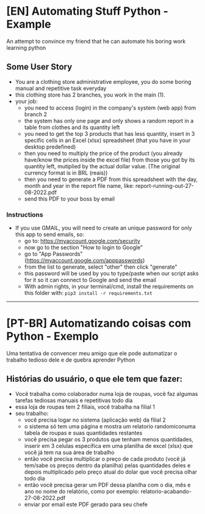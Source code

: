 # [EN] Automating Stuff Python - Example
An attempt to convince my friend that he can automate his boring work learning python

## Some User Story
- You are a clothing store administrative employee, you do some boring manual and repetitive task everyday
- this clothing store has 2 branches, you work in the main (1).
- your job:
  - you need to access (login) in the company's system (web app) from branch 2
  - the system has only one page and only shows a random report in a table from clothes and its quantity left 
  - you need to get the top 3 products that has less quantity, insert in 3 specific cells in an Excel (xlsx) spreadsheet (that you have in your desktop predefined)
  - then you need to multiply the price of the product (you already have/know the prices inside the excel file) from those you got by its quantity left, mutiplied by the actual dollar value. (The original currency format is in BRL (reais))
  - then you need to generate a PDF from this spreadsheet with the day, month and year in the report file name, like: report-running-out-27-08-2022.pdf
  - send this PDF to your boss by email
  
### Instructions 
- If you use GMAIL, you will need to create an unique password for only this app to send emails, so:
    - go to: https://myaccount.google.com/security
    - now go to the section "How to login to Google"
    - go to "App Passwords" (https://myaccount.google.com/apppasswords)
    - from the list to generate, select "other" then click "generate"
    - this password will be used by you to type/paste when our script asks for it so it can connect to Google and send the email
    - With admin rights, in your terminal/cmd, install the requirements on this folder with: ```pip3 install -r requirements.txt``` 

---

# [PT-BR] Automatizando coisas com Python - Exemplo
Uma tentativa de convencer meu amigo que ele pode automatizar o trabalho tedioso dele e de quebra aprender Python

## Histórias do usuário, o que ele tem que fazer:
- Você trabalha como colaborador numa loja de roupas, você faz algumas tarefas tediosas manuais e repetitivas todo dia
- essa loja de roupas tem 2 filiais, você trabalha na filial 1
- seu trabalho:
  - você precisa logar no sistema (aplicação web) da filial 2
  - o sistema só tem uma página e mostra um relatorio randomiconuma tabela de roupas e suas quantidades restantes
  - você precisa pegar os 3 produtos que tenham menos quantidades, inserir em 3 celulas específica em uma planilha de excel (xlsx) que você já tem na sua área de trabalho
  - então você precisa multiplicar o preço de cada produto (você já tem/sabe os preços dentro da planilha) pelas quantidades deles e depois multiplicado pelo preço atual do dolar que você precisa olhar todo dia
  - então você precisa gerar um PDF dessa planilha com o dia, mês e ano no nome do relatório, como por exemplo: relatorio-acabando-27-08-2022.pdf
  - enviar por email este PDF gerado para seu chefe
  
